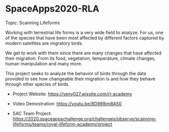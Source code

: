 # SpaceApps2020-RLA

Topic: Scanning Lifeforms

Working with terrestrial life forms is a very wide field to analyze. For us, one of the species that have been most affected by different factors captured by modern satellites are migratory birds.
 
We get to work with them since there are many changes that have affected their migration. From its food, vegetation, temperature, climate changes, human manipulation and many more.
 
This project seeks to analyze the behavior of birds through the data provided to see how changeable their migration is and how they behave through other species of birds.

- Project Website: https://yeny027.wixsite.com/rl-academy

- Video Demostration: https://youtu.be/8D989im8A50

- SAC Team Project: https://2020.spaceappschallenge.org/challenges/observe/scanning-lifeforms/teams/royal-lifeform-academy/project
